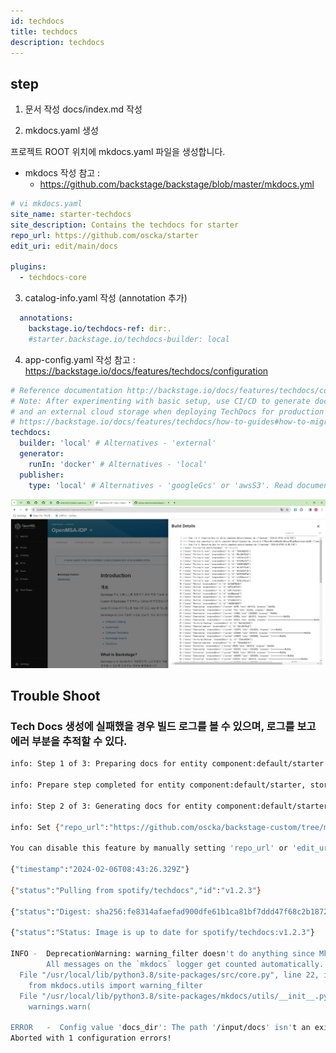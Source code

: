 ```yaml
---
id: techdocs
title: techdocs
description: techdocs
---
```


## step
1. 문서 작성
docs/index.md 작성


2. mkdocs.yaml 생성

프로젝트 ROOT 위치에 mkdocs.yaml 파일을 생성합니다.


- mkdocs 작성 참고 : 
  - https://github.com/backstage/backstage/blob/master/mkdocs.yml
  
```yaml
# vi mkdocs.yaml
site_name: starter-techdocs
site_description: Contains the techdocs for starter
repo_url: https://github.com/oscka/starter
edit_uri: edit/main/docs

plugins:
  - techdocs-core
```

3. catalog-info.yaml 작성 (annotation 추가)
```yaml
  annotations:
    backstage.io/techdocs-ref: dir:.
    #starter.backstage.io/techdocs-builder: local
```





4. app-config.yaml 작성
참고 : https://backstage.io/docs/features/techdocs/configuration
```yaml
# Reference documentation http://backstage.io/docs/features/techdocs/configuration
# Note: After experimenting with basic setup, use CI/CD to generate docs
# and an external cloud storage when deploying TechDocs for production use-case.
# https://backstage.io/docs/features/techdocs/how-to-guides#how-to-migrate-from-techdocs-basic-to-recommended-deployment-approach
techdocs:
  builder: 'local' # Alternatives - 'external'
  generator:
    runIn: 'docker' # Alternatives - 'local'
  publisher:
    type: 'local' # Alternatives - 'googleGcs' or 'awsS3'. Read documentation for using alternatives.
```

![](assets/techdocs/techdocs-buildlog.png?width=760)


## Trouble Shoot
### Tech Docs 생성에 실패했을 경우 빌드 로그를 볼 수 있으며, 로그를 보고 에러 부분을 추적할 수 있다.

```sh
info: Step 1 of 3: Preparing docs for entity component:default/starter {"timestamp":"2024-02-06T08:43:24.803Z"}

info: Prepare step completed for entity component:default/starter, stored at C:\Users\wlstm\AppData\Local\Temp\backstage-58XWgy {"timestamp":"2024-02-06T08:43:26.307Z"}

info: Step 2 of 3: Generating docs for entity component:default/starter {"timestamp":"2024-02-06T08:43:26.307Z"}

info: Set {"repo_url":"https://github.com/oscka/backstage-custom/tree/main/catalog-entities/components/","edit_uri":"https://github.com/oscka/backstage-custom/edit/main/catalog-entities/components/docs"}. 

You can disable this feature by manually setting 'repo_url' or 'edit_uri' according to the MkDocs documentation at https://www.mkdocs.org/user-guide/configuration/#repo_url

{"timestamp":"2024-02-06T08:43:26.329Z"}

{"status":"Pulling from spotify/techdocs","id":"v1.2.3"}

{"status":"Digest: sha256:fe8314afaefad900dfe61b1ca81bf7ddd47f68c2b1872a7f34547ca297f7d6b9"}

{"status":"Status: Image is up to date for spotify/techdocs:v1.2.3"}

INFO -  DeprecationWarning: warning_filter doesn't do anything since MkDocs 1.2 and will be removed soon. 
        All messages on the `mkdocs` logger get counted automatically.
  File "/usr/local/lib/python3.8/site-packages/src/core.py", line 22, in <module>
    from mkdocs.utils import warning_filter
  File "/usr/local/lib/python3.8/site-packages/mkdocs/utils/__init__.py", line 453, in __getattr__
    warnings.warn(

ERROR   -  Config value 'docs_dir': The path '/input/docs' isn't an existing directory.
Aborted with 1 configuration errors!
```
